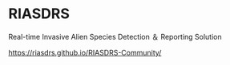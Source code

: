 # RIASDRS
Real-time Invasive Alien Species Detection ＆ Reporting Solution

https://riasdrs.github.io/RIASDRS-Community/
